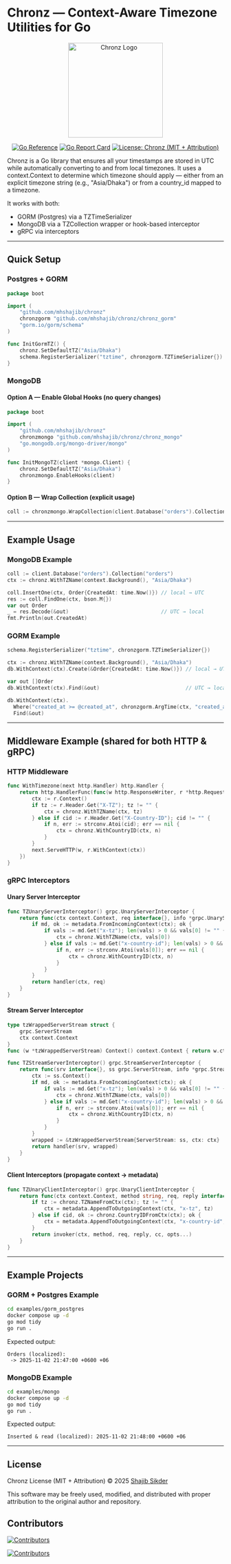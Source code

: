 # Chronz — Context-Aware Timezone Utilities for Go

<p align="center">
  <img src="./chronz.png" alt="Chronz Logo" width="220"/>
</p>
<p align="center">
  <a href="https://pkg.go.dev/github.com/mhshajib/chronz"><img src="https://pkg.go.dev/badge/github.com/mhshajib/chronz.png" alt="Go Reference"></a>
  <a href="https://goreportcard.com/report/github.com/mhshajib/chronz"><img src="https://goreportcard.com/badge/github.com/mhshajib/chronz" alt="Go Report Card"></a>
  <a href="LICENSE"><img src="https://img.shields.io/badge/license-Chronz%20(MIT%20+%20Attribution)-brightgreen.svg" alt="License: Chronz (MIT + Attribution)"></a>
</p>

Chronz is a Go library that ensures all your timestamps are stored in UTC while automatically converting to and from local timezones. It uses a context.Context to determine which timezone should apply — either from an explicit timezone string (e.g., "Asia/Dhaka") or from a country_id mapped to a timezone.

It works with both:

- GORM (Postgres) via a TZTimeSerializer
- MongoDB via a TZCollection wrapper or hook-based interceptor
- gRPC via interceptors

---

## Quick Setup

### Postgres + GORM

```go
package boot

import (
    "github.com/mhshajib/chronz"
    chronzgorm "github.com/mhshajib/chronz/chronz_gorm"
    "gorm.io/gorm/schema"
)

func InitGormTZ() {
    chronz.SetDefaultTZ("Asia/Dhaka")
    schema.RegisterSerializer("tztime", chronzgorm.TZTimeSerializer{})
}
```

### MongoDB

#### Option A — Enable Global Hooks (no query changes)

```go
package boot

import (
    "github.com/mhshajib/chronz"
    chronzmongo "github.com/mhshajib/chronz/chronz_mongo"
    "go.mongodb.org/mongo-driver/mongo"
)

func InitMongoTZ(client *mongo.Client) {
    chronz.SetDefaultTZ("Asia/Dhaka")
    chronzmongo.EnableHooks(client)
}
```

#### Option B — Wrap Collection (explicit usage)

```go
coll := chronzmongo.WrapCollection(client.Database("orders").Collection("orders"))
```

---

## Example Usage

### MongoDB Example

```go
coll := client.Database("orders").Collection("orders")
ctx := chronz.WithTZName(context.Background(), "Asia/Dhaka")

coll.InsertOne(ctx, Order{CreatedAt: time.Now()}) // local → UTC
res := coll.FindOne(ctx, bson.M{})
var out Order
_ = res.Decode(&out)                              // UTC → local
fmt.Println(out.CreatedAt)
```

### GORM Example

```go
schema.RegisterSerializer("tztime", chronzgorm.TZTimeSerializer{})

ctx := chronz.WithTZName(context.Background(), "Asia/Dhaka")
db.WithContext(ctx).Create(&Order{CreatedAt: time.Now()}) // local → UTC

var out []Order
db.WithContext(ctx).Find(&out)                            // UTC → local

db.WithContext(ctx).
  Where("created_at >= @created_at", chronzgorm.ArgTime(ctx, "created_at", input)).
  Find(&out)
```

---

## Middleware Example (shared for both HTTP & gRPC)

### HTTP Middleware

```go
func WithTimezone(next http.Handler) http.Handler {
    return http.HandlerFunc(func(w http.ResponseWriter, r *http.Request) {
        ctx := r.Context()
        if tz := r.Header.Get("X-TZ"); tz != "" {
            ctx = chronz.WithTZName(ctx, tz)
        } else if cid := r.Header.Get("X-Country-ID"); cid != "" {
            if n, err := strconv.Atoi(cid); err == nil {
                ctx = chronz.WithCountryID(ctx, n)
            }
        }
        next.ServeHTTP(w, r.WithContext(ctx))
    })
}
```

### gRPC Interceptors

#### Unary Server Interceptor

```go
func TZUnaryServerInterceptor() grpc.UnaryServerInterceptor {
    return func(ctx context.Context, req interface{}, info *grpc.UnaryServerInfo, handler grpc.UnaryHandler) (interface{}, error) {
        if md, ok := metadata.FromIncomingContext(ctx); ok {
            if vals := md.Get("x-tz"); len(vals) > 0 && vals[0] != "" {
                ctx = chronz.WithTZName(ctx, vals[0])
            } else if vals := md.Get("x-country-id"); len(vals) > 0 && vals[0] != "" {
                if n, err := strconv.Atoi(vals[0]); err == nil {
                    ctx = chronz.WithCountryID(ctx, n)
                }
            }
        }
        return handler(ctx, req)
    }
}
```

#### Stream Server Interceptor

```go
type tzWrappedServerStream struct {
    grpc.ServerStream
    ctx context.Context
}
func (w *tzWrappedServerStream) Context() context.Context { return w.ctx }

func TZStreamServerInterceptor() grpc.StreamServerInterceptor {
    return func(srv interface{}, ss grpc.ServerStream, info *grpc.StreamServerInfo, handler grpc.StreamHandler) error {
        ctx := ss.Context()
        if md, ok := metadata.FromIncomingContext(ctx); ok {
            if vals := md.Get("x-tz"); len(vals) > 0 && vals[0] != "" {
                ctx = chronz.WithTZName(ctx, vals[0])
            } else if vals := md.Get("x-country-id"); len(vals) > 0 && vals[0] != "" {
                if n, err := strconv.Atoi(vals[0]); err == nil {
                    ctx = chronz.WithCountryID(ctx, n)
                }
            }
        }
        wrapped := &tzWrappedServerStream{ServerStream: ss, ctx: ctx}
        return handler(srv, wrapped)
    }
}
```

#### Client Interceptors (propagate context → metadata)

```go
func TZUnaryClientInterceptor() grpc.UnaryClientInterceptor {
    return func(ctx context.Context, method string, req, reply interface{}, cc *grpc.ClientConn, invoker grpc.UnaryInvoker, opts ...grpc.CallOption) error {
        if tz := chronz.TZNameFromCtx(ctx); tz != "" {
            ctx = metadata.AppendToOutgoingContext(ctx, "x-tz", tz)
        } else if cid, ok := chronz.CountryIDFromCtx(ctx); ok {
            ctx = metadata.AppendToOutgoingContext(ctx, "x-country-id", strconv.Itoa(cid))
        }
        return invoker(ctx, method, req, reply, cc, opts...)
    }
}
```

---

## Example Projects

### GORM + Postgres Example

```bash
cd examples/gorm_postgres
docker compose up -d
go mod tidy
go run .
```

Expected output:

```
Orders (localized):
 -> 2025-11-02 21:47:00 +0600 +06
```

### MongoDB Example

```bash
cd examples/mongo
docker compose up -d
go mod tidy
go run .
```

Expected output:

```
Inserted & read (localized): 2025-11-02 21:48:00 +0600 +06
```

---

## License

Chronz License (MIT + Attribution) © 2025 [Shajib Sikder](https://github.com/mhshajib)

This software may be freely used, modified, and distributed with proper
attribution to the original author and repository.

## Contributors

<a href="https://github.com/mhshajib/chronz/graphs/contributors">
  <img src="https://img.shields.io/github/contributors/mhshajib/chronz?style=for-the-badge" alt="Contributors"/>
</a>

[![Contributors](https://contrib.rocks/image?repo=mhshajib/chronz&max=36&v=2)](https://github.com/mhshajib/chronz/graphs/contributors)
